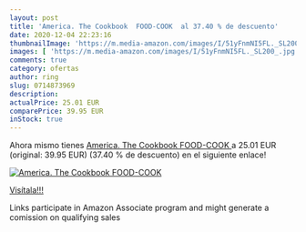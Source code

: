 ```yaml
---
layout: post
title: 'America. The Cookbook  FOOD-COOK  al 37.40 % de descuento'
date: 2020-12-04 22:23:16
thumbnailImage: 'https://m.media-amazon.com/images/I/51yFnmNI5FL._SL200_.jpg'
images: [ 'https://m.media-amazon.com/images/I/51yFnmNI5FL._SL200_.jpg' ]
comments: true
category: ofertas
author: ring
slug: 0714873969
description:
actualPrice: 25.01 EUR
comparePrice: 39.95 EUR
inStock: true
---
```


Ahora mismo tienes [America. The Cookbook  FOOD-COOK ](https://www.amazon.es/dp/0714873969/?tag=tolees-21) a 25.01 EUR (original: 39.95 EUR) (37.40 %  de descuento) en el siguiente enlace!

[![America. The Cookbook  FOOD-COOK ](https://m.media-amazon.com/images/I/51yFnmNI5FL._SL200_.jpg)](https://www.amazon.es/dp/0714873969/?tag=tolees-21)

[Visítala!!!](https://www.amazon.es/dp/0714873969/?tag=tolees-21)

Links participate in Amazon Associate program and might generate a comission on qualifying sales
